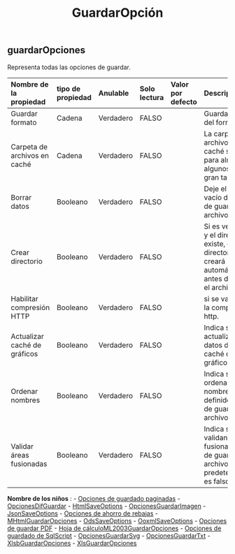﻿---
title: GuardarOpción
second_title: Aspose.Cells Cloud Documen
type: docs
url: /es/specification/model/saveoptions/
description: "Aspose.Cells Especificación del modelo de nube: SaveOptions. Maneje sin esfuerzo Excel y otros documentos de hoja de cálculo con funciones como abrir, generar, editar, dividir, fusionar, comparar y convertir."
weight: 50
---
## **guardarOpciones**

 Representa todas las opciones de guardar.

| Nombre de la propiedad| tipo de propiedad| Anulable| Solo lectura| Valor por defecto| Descripción|
|:- |:- |:- |:- |:- |:- |
| Guardar formato| Cadena| Verdadero| FALSO|| Guardar nombre del formato|
| Carpeta de archivos en caché| Cadena| Verdadero| FALSO|| La carpeta de archivos en caché se utiliza para almacenar algunos datos de gran tamaño.|
| Borrar datos| Booleano| Verdadero| FALSO|| Deje el libro vacío después de guardar el archivo.|
| Crear directorio| Booleano| Verdadero| FALSO|| Si es verdadero y el directorio no existe, el directorio se creará automáticamente antes de guardar el archivo.|
| Habilitar compresión HTTP| Booleano| Verdadero| FALSO|| si se va a utilizar la compresión http.|
| Actualizar caché de gráficos| Booleano| Verdadero| FALSO|| Indica si se actualizan los datos de la caché del gráfico.|
|Ordenar nombres| Booleano| Verdadero| FALSO||Indica si se ordenan los nombres definidos antes de guardar el archivo.|
| Validar áreas fusionadas| Booleano| Verdadero| FALSO|| Indica si se validan las áreas fusionadas antes de guardar el archivo. El valor predeterminado es falso.|

**Nombre de los niños** : 
	-  [Opciones de guardado paginadas](paginatedsaveoptions) 
	-  [OpcionesDifGuardar](difsaveoptions) 
	-  [HtmlSaveOptions](htmlsaveoptions) 
	-  [OpcionesGuardarImagen](imagesaveoptions) 
	-  [JsonSaveOptions](jsonsaveoptions) 
	-  [Opciones de ahorro de rebajas](markdownsaveoptions) 
	-  [MHtmlGuardarOpciones](mhtmlsaveoptions) 
	-  [OdsSaveOptions](odssaveoptions) 
	-  [OoxmlSaveOptions](ooxmlsaveoptions) 
	-  [Opciones de guardar PDF](pdfsaveoptions) 
	-  [Hoja de cálculoML2003GuardarOpciones](spreadsheetml2003saveoptions) 
	-  [Opciones de guardado de SqlScript](sqlscriptsaveoptions) 
	-  [OpcionesGuardarSvg](svgsaveoptions) 
	-  [OpcionesGuardarTxt](txtsaveoptions) 
	-  [XlsbGuardarOpciones](xlsbsaveoptions) 
	-  [XlsGuardarOpciones](xlssaveoptions) 
